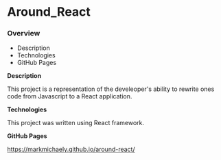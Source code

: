 # Around_React

### Overview

- Description
- Technologies
- GitHub Pages

**Description**

This project is a representation of the develeoper's ability to rewrite ones code from Javascript to a React application.  

**Technologies**

This project was written using React framework.


**GitHub Pages**

https://markmichaely.github.io/around-react/
